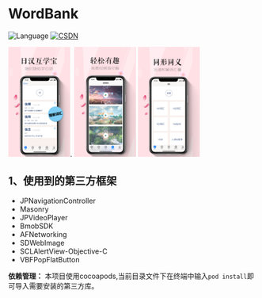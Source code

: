 # WordBank
![Language](http://img.shields.io/badge/Language-Objective--C-brightgreen.svg?style=flat) [![CSDN](https://img.shields.io/badge/CSDN-Peter__Huang0623-orange.svg)](https://blog.csdn.net/Peter_Huang0623)

<img src='https://github.com/Peter-Huang0623/WordBank/blob/master/README_Pics/1-1242-2208.jpg' style='width:125px;height:222px'>. <img src='https://github.com/Peter-Huang0623/WordBank/blob/master/README_Pics/1242-2208.jpg' style='width:125px;height:222px'>  <img src='https://github.com/Peter-Huang0623/WordBank/blob/master/README_Pics/2-1242-2208.jpg' style='width:125px;height:222px'>


## 1、使用到的第三方框架

* JPNavigationController
* Masonry
* JPVideoPlayer
* BmobSDK
* AFNetworking
* SDWebImage
* SCLAlertView-Objective-C
* VBFPopFlatButton

**依赖管理：**
本项目使用cocoapods,当前目录文件下在终端中输入`pod install`即可导入需要安装的第三方库。